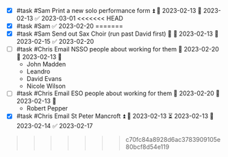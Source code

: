 - [x] #task #Sam Print a new solo performance form ⏫ 🛫 2023-02-13 📅 2023-02-13 ✅ 2023-03-01
<<<<<<< HEAD
- [x]  #task #Sam ✅ 2023-02-20
=======
- [x] #task #Sam Send out Sax Choir (run past David first) 🔼 🛫 2023-02-13 📅 2023-02-15 ✅ 2023-02-20
- [ ] #task #Chris Email NSSO people about working for them 📅 2023-02-20 🛫 2023-02-13 🔽 
	- John Madden
	- Leandro
	- David Evans
	- Nicole Wilson
- [ ] #task #Chris Email ESO people about working for them 📅 2023-02-20 🛫 2023-02-13 🔽 
	- Robert Pepper
- [x] #task #Chris Email St Peter Mancroft ⏫ 🛫 2023-02-13 ⏳ 2023-02-13 📅 2023-02-14 ✅ 2023-02-17
>>>>>>> c70fc84a8928d6ac3783909105e80bcf8d54e119
